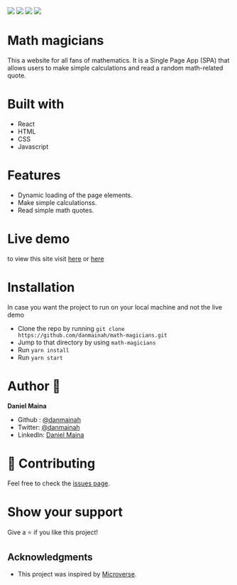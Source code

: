 ![](https://img.shields.io/badge/Microverse-blueviolet)
![](https://img.shields.io/badge/HTML-red)
![](https://img.shields.io/badge/JavaScript-yellow)
![](https://img.shields.io/badge/React-blue)

# Math magicians
 This a website for all fans of mathematics. It is a Single Page App (SPA) that allows users to make simple calculations and read a random math-related quote.



# Built with
  - React
  - HTML
  - CSS
  - Javascript

# Features 
  - Dynamic loading of the page elements.
  - Make simple calculationss.
  - Read simple math quotes.

# Live demo

 to view this site visit [here](https://6151b8e2a5d486829dfa421d--quizzical-gates-1eca7b.netlify.app/calculator) or [here](https://react-ca.herokuapp.com/)
 

# Installation 

In case you want the project to run on your local machine and not the live demo
  - Clone the repo by running `git clone https://github.com/danmainah/math-magicians.git`
  - Jump to that directory by using `math-magicians ` 
  - Run `yarn install`
  - Run `yarn start`

# Author 👤
**Daniel Maina**
  - Github : [@danmainah](https://github.com/danmainah/)
  - Twitter: [@danmainah](https://twitter.com/danmainah)
  - LinkedIn: [Daniel Maina](https://www.linkedin.com/in/daniel-maina-315a38191/)

# 🤝 Contributing

Feel free to check the [issues page](https://github.com/danmainah/math-magicians/issues/).

# Show your support

Give a ⭐️ if you like this project!

## Acknowledgments
- This project was inspired by [Microverse](https://www.microverse.org/?grsf=w9rx3c).
